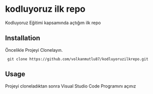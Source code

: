 # kodluyoruz ilk repo
Kodluyoruz Eğitimi kapsamında açtığım ilk repo

## Installation

Öncelikle Projeyi Clonelayın.

```
 git clone https://github.com/volkanmutlu87/kodluyoruzilkrepo.git
```

## Usage 

Projeyi cloneladıktan sonra Visual Studio Code Programını açınız

